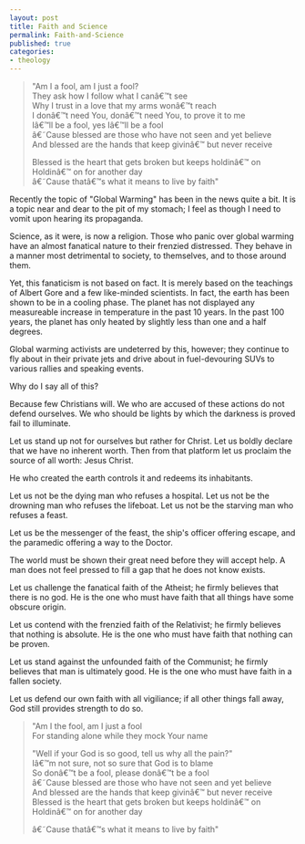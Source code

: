 ```yaml
---
layout: post
title: Faith and Science
permalink: Faith-and-Science
published: true
categories:
- theology
---
```


> "Am I a fool, am I just a fool?  
>  They ask how I follow what I canâ€™t see  
>  Why I trust in a love that my arms wonâ€™t reach  
>  I donâ€™t need You, donâ€™t need You, to prove it to me  
>  Iâ€™ll be a fool, yes Iâ€™ll be a fool  
>  â€˜Cause blessed are those who have not seen and yet believe  
>  And blessed are the hands that keep givinâ€™ but never receive
> 
> Blessed is the heart that gets broken but keeps holdinâ€™ on  
>  Holdinâ€™ on for another day  
>  â€˜Cause thatâ€™s what it means to live by faith"

Recently the topic of "Global Warming" has been in the news quite a bit.
It is a topic near and dear to the pit of my stomach; I feel as though I
need to vomit upon hearing its propaganda.

Science, as it were, is now a religion. Those who panic over global
warming have an almost fanatical nature to their frenzied distressed.
They behave in a manner most detrimental to society, to themselves, and
to those around them.

Yet, this fanaticism is not based on fact. It is merely based on the
teachings of Albert Gore and a few like-minded scientists. In fact, the
earth has been shown to be in a cooling phase. The planet has not
displayed any measureable increase in temperature in the past 10 years.
In the past 100 years, the planet has only heated by slightly less than
one and a half degrees.

Global warming activists are undeterred by this, however; they continue
to fly about in their private jets and drive about in fuel-devouring
SUVs to various rallies and speaking events.

Why do I say all of this?

Because few Christians will. We who are accused of these actions do not
defend ourselves. We who should be lights by which the darkness is
proved fail to illuminate.

Let us stand up not for ourselves but rather for Christ. Let us boldly
declare that we have no inherent worth. Then from that platform let us
proclaim the source of all worth: Jesus Christ.

He who created the earth controls it and redeems its inhabitants.

Let us not be the dying man who refuses a hospital. Let us not be the
drowning man who refuses the lifeboat. Let us not be the starving man
who refuses a feast.

Let us be the messenger of the feast, the ship's officer offering
escape, and the paramedic offering a way to the Doctor.

The world must be shown their great need before they will accept help. A
man does not feel pressed to fill a gap that he does not know exists.

Let us challenge the fanatical faith of the Atheist; he firmly believes
that there is no god. He is the one who must have faith that all things
have some obscure origin.

Let us contend with the frenzied faith of the Relativist; he firmly
believes that nothing is absolute. He is the one who must have faith
that nothing can be proven.

Let us stand against the unfounded faith of the Communist; he firmly
believes that man is ultimately good. He is the one who must have faith
in a fallen society.

Let us defend our own faith with all vigiliance; if all other things
fall away, God still provides strength to do so.

> "Am I the fool, am I just a fool  
>  For standing alone while they mock Your name
> 
> "Well if your God is so good, tell us why all the pain?"  
>  Iâ€™m not sure, not so sure that God is to blame  
>  So donâ€™t be a fool, please donâ€™t be a fool  
>  â€˜Cause blessed are those who have not seen and yet believe  
>  And blessed are the hands that keep givinâ€™ but never receive  
>  Blessed is the heart that gets broken but keeps holdinâ€™ on  
>  Holdinâ€™ on for another day
> 
> â€˜Cause thatâ€™s what it means to live by faith"

